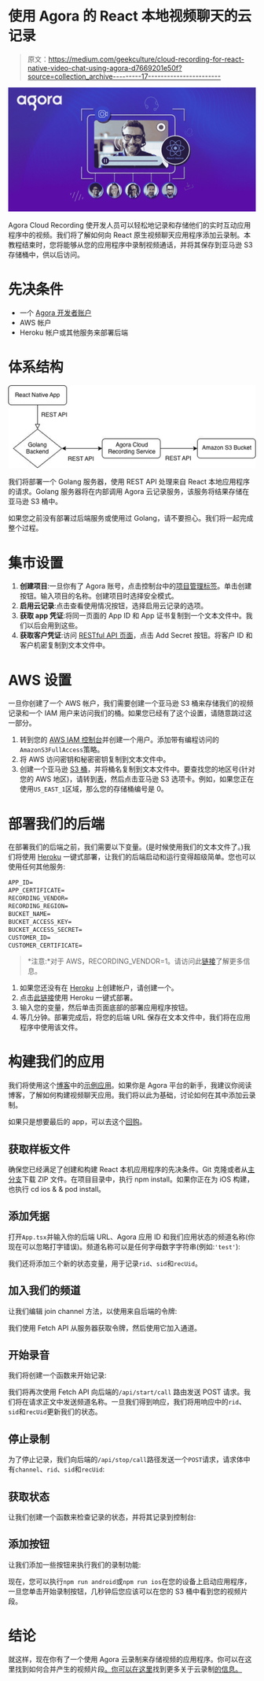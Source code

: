 # 使用 Agora 的 React 本地视频聊天的云记录

> 原文：<https://medium.com/geekculture/cloud-recording-for-react-native-video-chat-using-agora-d7669201e50f?source=collection_archive---------17----------------------->

![](img/e810017e822182a985c788b1b5339bd2.png)

Agora Cloud Recording 使开发人员可以轻松地记录和存储他们的实时互动应用程序中的视频。我们将了解如何向 React 原生视频聊天应用程序添加云录制。本教程结束时，您将能够从您的应用程序中录制视频通话，并将其保存到亚马逊 S3 存储桶中，供以后访问。

# 先决条件

*   一个 [Agora 开发者账户](https://sso.agora.io/en/signup?utm_source=medium&utm_medium=blog&utm_campaign=cloud-recording-for-react-native-video-chat-using-agora)
*   AWS 帐户
*   Heroku 帐户或其他服务来部署后端

# 体系结构

![](img/0408a2f50a94d2033f970fce7e64dc99.png)

我们将部署一个 Golang 服务器，使用 REST API 处理来自 React 本地应用程序的请求。Golang 服务器将在内部调用 Agora 云记录服务，该服务将结果存储在亚马逊 S3 桶中。

如果您之前没有部署过后端服务或使用过 Golang，请不要担心。我们将一起完成整个过程。

# 集市设置

1.  **创建项目**:一旦你有了 Agora 账号，点击控制台中的[项目管理标签](https://console.agora.io/projects)。单击创建按钮。输入项目的名称。创建项目时选择安全模式。
2.  **启用云记录**:点击查看使用情况按钮，选择启用云记录的选项。
3.  **获取 app 凭证**:将同一页面的 App ID 和 App 证书复制到一个文本文件中。我们以后会用到这些。
4.  **获取客户凭证**:访问 [RESTful API 页面](https://console.agora.io/restfulApi)，点击 Add Secret 按钮。将客户 ID 和客户机密复制到文本文件中。

# AWS 设置

一旦你创建了一个 AWS 帐户，我们需要创建一个亚马逊 S3 桶来存储我们的视频记录和一个 IAM 用户来访问我们的桶。如果您已经有了这个设置，请随意跳过这一部分。

1.  转到您的 [AWS IAM 控制台](https://console.aws.amazon.com/iam/home#/users)并创建一个用户。添加带有编程访问的`AmazonS3FullAccess`策略。
2.  将 AWS 访问密钥和秘密密钥复制到文本文件中。
3.  创建一个亚马逊 [S3 桶](https://s3.console.aws.amazon.com/s3/home)，并将桶名复制到文本文件中。要查找您的地区号(针对您的 AWS 地区)，请转到[表](https://docs.agora.io/en/cloud-recording/cloud_recording_api_rest?platform=RESTful#a-namestorageconfigacloud-storage-configuration)，然后点击亚马逊 S3 选项卡。例如，如果您正在使用`US_EAST_1`区域，那么您的存储桶编号是 0。

# 部署我们的后端

在部署我们的后端之前，我们需要以下变量。(是时候使用我们的文本文件了。)我们将使用 [Heroku](https://www.heroku.com/) 一键式部署，让我们的后端启动和运行变得超级简单。您也可以使用任何其他服务:

```
APP_ID=
APP_CERTIFICATE=
RECORDING_VENDOR=
RECORDING_REGION=
BUCKET_NAME=
BUCKET_ACCESS_KEY=
BUCKET_ACCESS_SECRET=
CUSTOMER_ID=
CUSTOMER_CERTIFICATE=
```

> *注意:*对于 AWS，RECORDING_VENDOR=1。请访问此[链接](https://docs.agora.io/en/cloud-recording/cloud_recording_api_rest?platform=RESTful#a-namestorageconfigacloud-storage-configuration)了解更多信息。

1.  如果您还没有在 [Heroku](https://www.heroku.com/) 上创建帐户，请创建一个。
2.  点击[此链接](https://dashboard.heroku.com/new?template=https://github.com/AgoraIO-Community/Cloud-Recording-Golang/tree/main)使用 Heroku 一键式部署。
3.  输入您的变量，然后单击页面底部的部署应用程序按钮。
4.  等几分钟。部署完成后，将您的后端 URL 保存在文本文件中，我们将在应用程序中使用该文件。

# 构建我们的应用

我们将使用这个[博客](https://www.agora.io/en/blog/how-to-build-a-react-native-video-calling-app-using-agora/)中的[示例应用](https://github.com/EkaanshArora/Agora-RN-Quickstart)。如果你是 Agora 平台的新手，我建议你阅读博客，了解如何构建视频聊天应用。我们将以此为基础，讨论如何在其中添加云录制。

如果只是想要最后的 app，可以去这个[回购](https://github.com/EkaanshArora/Agora-RN-Recording/blob/main/App.tsx)。

## 获取样板文件

确保您已经满足了创建和构建 React 本机应用程序的先决条件。Git 克隆或者从[主分支](https://github.com/EkaanshArora/Agora-RN-Quickstart)下载 ZIP 文件。在项目目录中，执行 npm install。如果你正在为 iOS 构建，也执行 cd ios & & pod install。

## 添加凭据

打开`App.tsx`并输入你的后端 URL、Agora 应用 ID 和我们应用状态的频道名称(你现在可以忽略打字错误)。频道名称可以是任何字母数字字符串(例如:`'test'`):

我们还将添加三个新的状态变量，用于记录`rid`、`sid`和`recUid`。

## 加入我们的频道

让我们编辑 join channel 方法，以使用来自后端的令牌:

我们使用 Fetch API 从服务器获取令牌，然后使用它加入通道。

## 开始录音

我们将创建一个函数来开始记录:

我们将再次使用 Fetch API 向后端的`/api/start/call` 路由发送 POST 请求。我们将在请求正文中发送频道名称。一旦我们得到响应，我们将用响应中的`rid`、`sid`和`recUid`更新我们的状态。

## 停止录制

为了停止记录，我们向后端的`/api/stop/call`路径发送一个`POST`请求，请求体中有`channel`、`rid`、`sid`和`recUid`:

## 获取状态

让我们创建一个函数来检查记录的状态，并将其记录到控制台:

## 添加按钮

让我们添加一些按钮来执行我们的录制功能:

现在，您可以执行`npm run android`或`npm run ios`在您的设备上启动应用程序，一旦您单击开始录制按钮，几秒钟后您应该可以在您的 S3 桶中看到您的视频片段。

# 结论

就这样，现在你有了一个使用 Agora 云录制来存储视频的应用程序。你可以在这里找到如何合并产生的视频片段[。你可以在这里](https://docs.agora.io/en/cloud-recording/cloud_recording_merge_files?platform=RESTful)找到更多关于云录制[的信息。](https://docs.agora.io/en/cloud-recording/landing-page?platform=RESTful)